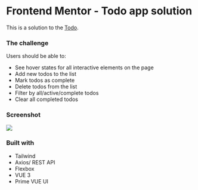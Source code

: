 # Frontend Mentor - Todo app solution

This is a solution to the [Todo](https://www.frontendmentor.io/challenges/todo-app-Su1_KokOW).

### The challenge

Users should be able to:

- See hover states for all interactive elements on the page
- Add new todos to the list
- Mark todos as complete
- Delete todos from the list
- Filter by all/active/complete todos
- Clear all completed todos

### Screenshot

![](desktop-perview.jpg)

### Built with

- Tailwind
- Axios/ REST API
- Flexbox
- VUE 3
- Prime VUE UI
